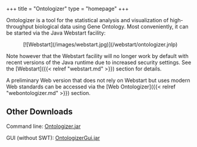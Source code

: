 +++
title = "Ontologizer"
type = "homepage"
+++

Ontologizer is a tool for the statistical analysis and visualization of high-throughput biological
data using Gene Ontology. Most conveniently, it can be started via the Java Webstart facility:

<center>
[![Webstart](/images/webstart.jpg)](/webstart/ontologizer.jnlp)
</center>

Note however that the Webstart facility will no longer work by default with recent versions of
the Java runtime due to increased security settings. See the [Webstart]({{< relref "webstart.md" >}})
section for details.

A preliminary Web version that does not rely on Webstart but uses modern Web standards can be
accessed via the [Web Ontologizer]({{< relref "webontologizer.md" >}}) section.

Other Downloads
---------------

Command line: [Ontologizer.jar](/cmdline/Ontologizer.jar)

GUI (without SWT): [OntologizerGui.jar](/gui/OntologizerGui.jar)


